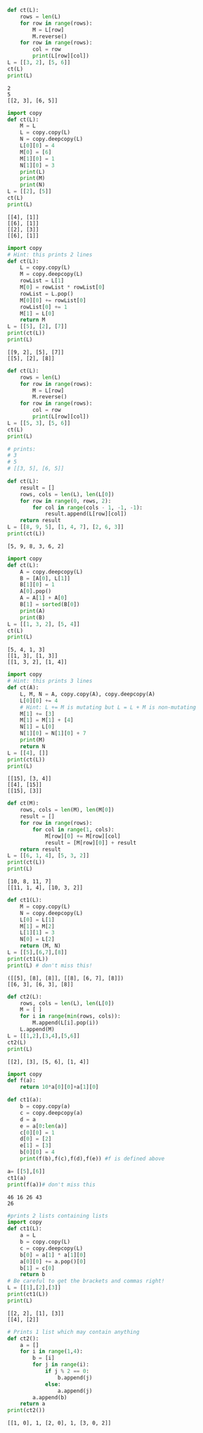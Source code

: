 ```python
def ct(L):
    rows = len(L)
    for	row in range(rows):
        M = L[row]
        M.reverse()
    for	row in range(rows):
        col = row
        print(L[row][col])
L = [[3, 2], [5, 6]]
ct(L)
print(L)
```

    2
    5
    [[2, 3], [6, 5]]



```python
import copy
def ct(L):
    M = L
    L = copy.copy(L)
    N = copy.deepcopy(L)
    L[0][0] = 4
    M[0] = [6]
    M[1][0] = 1
    N[1][0] = 3
    print(L)
    print(M)
    print(N)
L = [[2], [5]]
ct(L)
print(L)
```

    [[4], [1]]
    [[6], [1]]
    [[2], [3]]
    [[6], [1]]



```python
import copy
# Hint: this prints 2 lines
def ct(L):
    L = copy.copy(L)
    M = copy.deepcopy(L)
    rowList = L[1]
    M[0] = rowList * rowList[0]
    rowList = L.pop()
    M[0][0] += rowList[0]
    rowList[0] += 1
    M[1] = L[0]
    return M
L = [[5], [2], [7]]
print(ct(L))
print(L)
```

    [[9, 2], [5], [7]]
    [[5], [2], [8]]



```python
def ct(L):
    rows = len(L)
    for row in range(rows):
        M = L[row]
        M.reverse()
    for row in range(rows):
        col = row
        print(L[row][col])
L = [[5, 3], [5, 6]]
ct(L)
print(L)

# prints:
# 3
# 5
# [[3, 5], [6, 5]]
```


```python
def ct(L):
    result = []
    rows, cols = len(L), len(L[0])
    for row in range(0, rows, 2):
        for col in range(cols - 1, -1, -1):
            result.append(L[row][col])
    return result
L = [[8, 9, 5], [1, 4, 7], [2, 6, 3]]
print(ct(L))
```

    [5, 9, 8, 3, 6, 2]



```python
import copy
def ct(L):
    A = copy.deepcopy(L)
    B = [A[0], L[1]]
    B[1][0] = 1
    A[0].pop()
    A = A[1] + A[0]
    B[1] = sorted(B[0])
    print(A)
    print(B)
L = [[1, 3, 2], [5, 4]]
ct(L)
print(L)
```

    [5, 4, 1, 3]
    [[1, 3], [1, 3]]
    [[1, 3, 2], [1, 4]]



```python
import copy
# Hint: this prints 3 lines
def ct(A):
    L, M, N = A, copy.copy(A), copy.deepcopy(A)
    L[0][0] += 4
    # Hint: L += M is mutating but L = L + M is non-mutating
    M[1] += [3]
    M[1] = M[1] + [4]
    N[1] = L[0]
    N[1][0] = N[1][0] + 7
    print(M)
    return N
L =	[[4], []]
print(ct(L))
print(L)
```

    [[15], [3, 4]]
    [[4], [15]]
    [[15], [3]]



```python
def ct(M):
    rows, cols = len(M), len(M[0])
    result = []
    for row in range(rows):
        for col in range(1, cols):
            M[row][0] += M[row][col]
            result = [M[row][0]] + result
    return result
L = [[6, 1, 4], [5, 3, 2]]
print(ct(L))
print(L)
```

    [10, 8, 11, 7]
    [[11, 1, 4], [10, 3, 2]]



```python
def ct1(L):
    M = copy.copy(L)
    N = copy.deepcopy(L)
    L[0] = L[1]
    M[1] = M[2]
    L[1][1] = 3
    N[0] = L[2]
    return (M, N)
L = [[5],[6,7],[8]]
print(ct1(L))
print(L) # don't miss this!
```

    ([[5], [8], [8]], [[8], [6, 7], [8]])
    [[6, 3], [6, 3], [8]]



```python
def ct2(L):
    rows, cols = len(L), len(L[0])
    M = [ ]
    for i in range(min(rows, cols)):
        M.append(L[i].pop(i))
    L.append(M)
L = [[1,2],[3,4],[5,6]]
ct2(L)
print(L)
```

    [[2], [3], [5, 6], [1, 4]]



```python
import copy
def f(a):
    return 10*a[0][0]+a[1][0]

def ct1(a):
    b = copy.copy(a)
    c = copy.deepcopy(a)
    d = a
    e = a[0:len(a)]
    c[0][0] = 1
    d[0] = [2]
    e[1] = [3]
    b[0][0] = 4
    print(f(b),f(c),f(d),f(e)) #f is defined above

a= [[5],[6]]
ct1(a)
print(f(a))# don't miss this

```

    46 16 26 43
    26



```python
#prints 2 lists containing lists
import copy
def ct1(L):
    a = L
    b = copy.copy(L)
    c = copy.deepcopy(L)
    b[0] = a[1] * a[1][0]
    a[0][0] += a.pop()[0]
    b[1] = c[0]
    return b
# Be careful to get the brackets and commas right!
L = [[1],[2],[3]]
print(ct1(L))
print(L)
```

    [[2, 2], [1], [3]]
    [[4], [2]]



```python
# Prints 1 list which may contain anything
def ct2():
    a = []
    for i in range(1,4):
        b = [i]
        for j in range(i):
            if j % 2 == 0:
                b.append(j)
            else:
                a.append(j)
        a.append(b)
    return a
print(ct2())
```

    [[1, 0], 1, [2, 0], 1, [3, 0, 2]]

